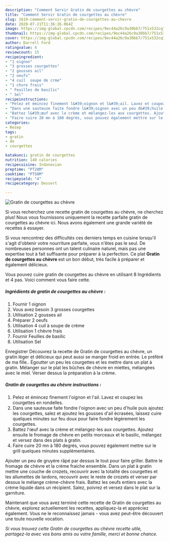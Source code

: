```yaml
---
description: "Comment Servir Gratin de courgettes au chèvre"
title: "Comment Servir Gratin de courgettes au chèvre"
slug: 1619-comment-servir-gratin-de-courgettes-au-chevre
date: 2020-07-21T11:36:26.064Z
image: https://img-global.cpcdn.com/recipes/9ec44a26c9a30bb7/751x532cq70/gratin-de-courgettes-au-chevre-photo-principale-de-la-recette.jpg
thumbnail: https://img-global.cpcdn.com/recipes/9ec44a26c9a30bb7/751x532cq70/gratin-de-courgettes-au-chevre-photo-principale-de-la-recette.jpg
cover: https://img-global.cpcdn.com/recipes/9ec44a26c9a30bb7/751x532cq70/gratin-de-courgettes-au-chevre-photo-principale-de-la-recette.jpg
author: Darrell Ford
ratingvalue: 4
reviewcount: 15
recipeingredient:
- "1 oignon"
- "3 grosses courgettes"
- "2 gousses ail"
- "2 oeufs"
- "4 cuil  soupe de crme"
- "1 chvre frais"
- " Feuilles de basilic"
- " Sel"
recipeinstructions:
- "Pelez et émincez finement l&#39;oignon et l&#39;ail. Lavez et coupez les courgettes en rondelles."
- "Dans une sauteuse faite fondre l&#39;oignon avec un peu d&#39;huile puis ajoutez les courgettes, salez et ajoutez les gousses d&#39;ail écrasées, laissez cuire quelques minutes sur feu doux pour faire fondre légèrement les courgettes."
- "Battez l&#39;œuf avec la crème et mélangez-les aux courgettes. Ajoutez ensuite le fromage de chèvre en petits morceaux et le basilic, mélangez et versez dans des plats à gratin."
- "Faire cuire 20 mn à 180 degrés, vous pouvez également mettre sur le grill quelques minutes supplémentaires."
categories:
- Resep
tags:
- gratin
- de
- courgettes

katakunci: gratin de courgettes 
nutrition: 140 calories
recipecuisine: Indonesian
preptime: "PT28M"
cooktime: "PT50M"
recipeyield: "4"
recipecategory: Dessert

---
```



![Gratin de courgettes au chèvre](https://img-global.cpcdn.com/recipes/9ec44a26c9a30bb7/751x532cq70/gratin-de-courgettes-au-chevre-photo-principale-de-la-recette.jpg)

Si vous recherchez une recette gratin de courgettes au chèvre, ne cherchez plus! Nous vous fournissons uniquement la recette parfaite gratin de courgettes au chèvre ici. Nous avons également une grande variété de recettes à essayer.

Si vous rencontrez des difficultés ces derniers temps en cuisine lorsqu'il s'agit d'obtenir votre nourriture parfaite, vous n'êtes pas le seul. De nombreuses personnes ont un talent culinaire naturel, mais pas une expertise tout à fait suffisante pour préparer à la perfection. Ce plat <strong> Gratin de courgettes au chèvre </strong> est un bon début, très facile à préparer et également délicieux.

<!--inarticleads1-->

Vous pouvez cuire gratin de courgettes au chèvre en utilisant 8 Ingrédients et 4 pas. Voici comment vous faire cette.

##### Ingrédients de gratin de courgettes au chèvre :

1. Fournir 1 oignon
1. Vous avez besoin 3 grosses courgettes
1. Utilisation 2 gousses ail
1. Préparer 2 oeufs
1. Utilisation 4 cuil à soupe de crème
1. Utilisation 1 chèvre frais
1. Fournir  Feuilles de basilic
1. Utilisation  Sel


Enregistrer Découvrez la recette de Gratin de courgettes au chèvre, un gratin léger et délicieux qui peut aussi se manger froid en entrée. Le préféré de ma fille.. Égoutter un peu les courgettes et les mettre dans un plat à gratin. Mélanger sur le plat les bûches de chèvre en miettes, mélangées avec le miel. Verser dessus la préparation à la crème. 

<!--inarticleads2-->

##### Gratin de courgettes au chèvre instructions :

1. Pelez et émincez finement l&#39;oignon et l&#39;ail. Lavez et coupez les courgettes en rondelles.
1. Dans une sauteuse faite fondre l&#39;oignon avec un peu d&#39;huile puis ajoutez les courgettes, salez et ajoutez les gousses d&#39;ail écrasées, laissez cuire quelques minutes sur feu doux pour faire fondre légèrement les courgettes.
1. Battez l&#39;œuf avec la crème et mélangez-les aux courgettes. Ajoutez ensuite le fromage de chèvre en petits morceaux et le basilic, mélangez et versez dans des plats à gratin.
1. Faire cuire 20 mn à 180 degrés, vous pouvez également mettre sur le grill quelques minutes supplémentaires.


Ajouter un peu de gruyère râpé par dessus le tout pour faire griller. Battre le fromage de chèvre et la crème fraiche ensemble. Dans un plat à gratin mettre une couche de crozets, recouvrir avec la totalité des courgettes et les allumettes de lardons, recouvrir avec le reste de crozets et verser par dessus le mélange crème-chèvre frais. Battez les oeufs entiers avec la crème liquide dans un récipient. Salez, poivrez et versez dans le plat sur la garniture. 

<!--inarticleads1-->

<p>
Maintenant que vous avez terminé cette recette de Gratin de courgettes au chèvre, explorez actuellement les recettes, appliquez-la et appréciez également. Vous ne le reconnaissez jamais - vous avez peut-être découvert une toute nouvelle vocation.
</p>

<p>
<i>Si vous trouvez cette Gratin de courgettes au chèvre recette utile, partagez-la avec vos bons amis ou votre famille, merci et bonne chance.</i>
</p>
